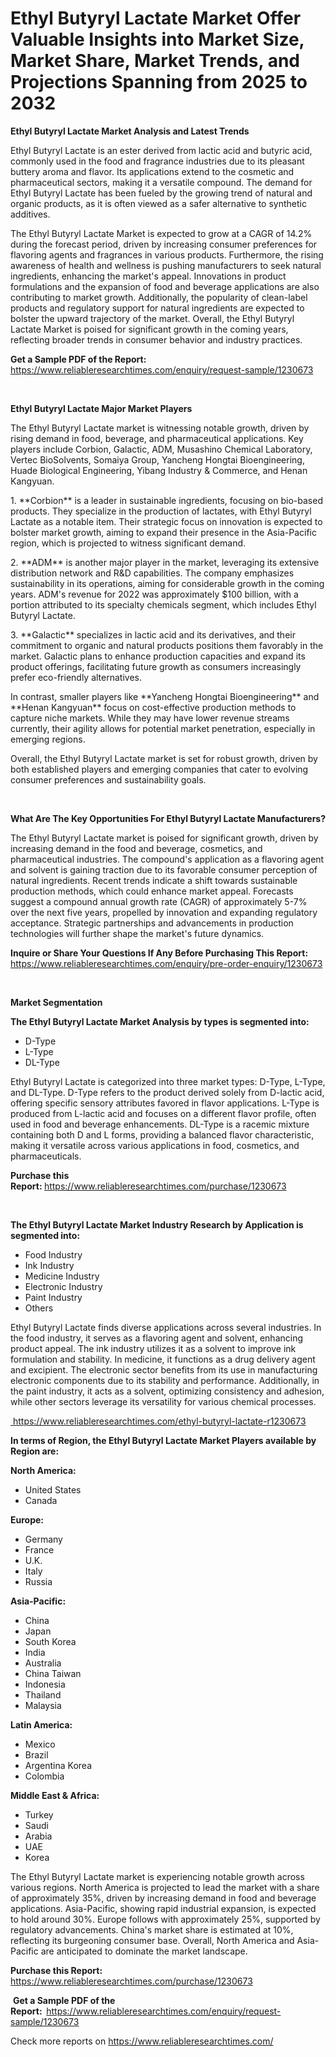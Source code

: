 <p><h1>Ethyl Butyryl Lactate Market Offer Valuable Insights into Market Size, Market Share, Market Trends, and Projections Spanning from 2025 to 2032</h1></p><p><strong>Ethyl Butyryl Lactate Market Analysis and Latest Trends</strong></p>
<p><p>Ethyl Butyryl Lactate is an ester derived from lactic acid and butyric acid, commonly used in the food and fragrance industries due to its pleasant buttery aroma and flavor. Its applications extend to the cosmetic and pharmaceutical sectors, making it a versatile compound. The demand for Ethyl Butyryl Lactate has been fueled by the growing trend of natural and organic products, as it is often viewed as a safer alternative to synthetic additives.</p><p>The Ethyl Butyryl Lactate Market is expected to grow at a CAGR of 14.2% during the forecast period, driven by increasing consumer preferences for flavoring agents and fragrances in various products. Furthermore, the rising awareness of health and wellness is pushing manufacturers to seek natural ingredients, enhancing the market's appeal. Innovations in product formulations and the expansion of food and beverage applications are also contributing to market growth. Additionally, the popularity of clean-label products and regulatory support for natural ingredients are expected to bolster the upward trajectory of the market. Overall, the Ethyl Butyryl Lactate Market is poised for significant growth in the coming years, reflecting broader trends in consumer behavior and industry practices.</p></p>
<p><strong>Get a Sample PDF of the Report:&nbsp;</strong> <a href="https://www.reliableresearchtimes.com/enquiry/request-sample/1230673?utm_campaign=2096&utm_medium=2&utm_source=Github&utm_content=ia&utm_term=03022025&utm_id=ethyl-butyryl-lactate">https://www.reliableresearchtimes.com/enquiry/request-sample/1230673</a></p>
<p>&nbsp;</p>
<p><strong>Ethyl Butyryl Lactate Major Market Players</strong></p>
<p><p>The Ethyl Butyryl Lactate market is witnessing notable growth, driven by rising demand in food, beverage, and pharmaceutical applications. Key players include Corbion, Galactic, ADM, Musashino Chemical Laboratory, Vertec BioSolvents, Somaiya Group, Yancheng Hongtai Bioengineering, Huade Biological Engineering, Yibang Industry & Commerce, and Henan Kangyuan.</p><p>1. **Corbion** is a leader in sustainable ingredients, focusing on bio-based products. They specialize in the production of lactates, with Ethyl Butyryl Lactate as a notable item. Their strategic focus on innovation is expected to bolster market growth, aiming to expand their presence in the Asia-Pacific region, which is projected to witness significant demand.</p><p>2. **ADM** is another major player in the market, leveraging its extensive distribution network and R&D capabilities. The company emphasizes sustainability in its operations, aiming for considerable growth in the coming years. ADM's revenue for 2022 was approximately $100 billion, with a portion attributed to its specialty chemicals segment, which includes Ethyl Butyryl Lactate.</p><p>3. **Galactic** specializes in lactic acid and its derivatives, and their commitment to organic and natural products positions them favorably in the market. Galactic plans to enhance production capacities and expand its product offerings, facilitating future growth as consumers increasingly prefer eco-friendly alternatives.</p><p>In contrast, smaller players like **Yancheng Hongtai Bioengineering** and **Henan Kangyuan** focus on cost-effective production methods to capture niche markets. While they may have lower revenue streams currently, their agility allows for potential market penetration, especially in emerging regions.</p><p>Overall, the Ethyl Butyryl Lactate market is set for robust growth, driven by both established players and emerging companies that cater to evolving consumer preferences and sustainability goals.</p></p>
<p>&nbsp;</p>
<p><strong>What Are The Key Opportunities For Ethyl Butyryl Lactate Manufacturers?</strong></p>
<p><p>The Ethyl Butyryl Lactate market is poised for significant growth, driven by increasing demand in the food and beverage, cosmetics, and pharmaceutical industries. The compound's application as a flavoring agent and solvent is gaining traction due to its favorable consumer perception of natural ingredients. Recent trends indicate a shift towards sustainable production methods, which could enhance market appeal. Forecasts suggest a compound annual growth rate (CAGR) of approximately 5-7% over the next five years, propelled by innovation and expanding regulatory acceptance. Strategic partnerships and advancements in production technologies will further shape the market's future dynamics.</p></p>
<p><strong>Inquire or Share Your Questions If Any Before Purchasing This Report:</strong> <a href="https://www.reliableresearchtimes.com/enquiry/pre-order-enquiry/1230673?utm_campaign=2096&utm_medium=2&utm_source=Github&utm_content=ia&utm_term=03022025&utm_id=ethyl-butyryl-lactate">https://www.reliableresearchtimes.com/enquiry/pre-order-enquiry/1230673</a></p>
<p>&nbsp;</p>
<p><strong>Market Segmentation</strong></p>
<p><strong>The Ethyl Butyryl Lactate Market Analysis by types is segmented into:</strong></p>
<p><ul><li>D-Type</li><li>L-Type</li><li>DL-Type</li></ul></p>
<p><p>Ethyl Butyryl Lactate is categorized into three market types: D-Type, L-Type, and DL-Type. D-Type refers to the product derived solely from D-lactic acid, offering specific sensory attributes favored in flavor applications. L-Type is produced from L-lactic acid and focuses on a different flavor profile, often used in food and beverage enhancements. DL-Type is a racemic mixture containing both D and L forms, providing a balanced flavor characteristic, making it versatile across various applications in food, cosmetics, and pharmaceuticals.</p></p>
<p><strong>Purchase this Report:&nbsp;</strong><a href="https://www.reliableresearchtimes.com/purchase/1230673?utm_campaign=2096&utm_medium=2&utm_source=Github&utm_content=ia&utm_term=03022025&utm_id=ethyl-butyryl-lactate">https://www.reliableresearchtimes.com/purchase/1230673</a></p>
<p>&nbsp;</p>
<p><strong>The Ethyl Butyryl Lactate Market Industry Research by Application is segmented into:</strong></p>
<p><ul><li>Food Industry</li><li>Ink Industry</li><li>Medicine Industry</li><li>Electronic Industry</li><li>Paint Industry</li><li>Others</li></ul></p>
<p><p>Ethyl Butyryl Lactate finds diverse applications across several industries. In the food industry, it serves as a flavoring agent and solvent, enhancing product appeal. The ink industry utilizes it as a solvent to improve ink formulation and stability. In medicine, it functions as a drug delivery agent and excipient. The electronic sector benefits from its use in manufacturing electronic components due to its stability and performance. Additionally, in the paint industry, it acts as a solvent, optimizing consistency and adhesion, while other sectors leverage its versatility for various chemical processes.</p></p>
<p><a href="https://www.reliableresearchtimes.com/ethyl-butyryl-lactate-r1230673?utm_campaign=2096&utm_medium=2&utm_source=Github&utm_content=ia&utm_term=03022025&utm_id=ethyl-butyryl-lactate">&nbsp;https://www.reliableresearchtimes.com/ethyl-butyryl-lactate-r1230673</a></p>
<p><strong>In terms of Region, the Ethyl Butyryl Lactate Market Players available by Region are:</strong></p>
<p>
    <p> <strong> North America: </strong>
        <ul>
            <li>United States</li>
            <li>Canada</li>
        </ul>
        </p> 
    <p> <strong> Europe: </strong>
        <ul>
            <li>Germany</li>
            <li>France</li>
            <li>U.K.</li>
            <li>Italy</li>
            <li>Russia</li>
        </ul>
        </p> 
    <p> <strong> Asia-Pacific: </strong>
        <ul>
            <li>China</li>
            <li>Japan</li>
            <li>South Korea</li>
            <li>India</li>
            <li>Australia</li>
            <li>China Taiwan</li>
            <li>Indonesia</li>
            <li>Thailand</li>
            <li>Malaysia</li>
        </ul>
        </p> 
    <p> <strong> Latin America: </strong>
        <ul>
            <li>Mexico</li>
            <li>Brazil</li>
            <li>Argentina Korea</li>
            <li>Colombia</li>
        </ul>
        </p> 
    <p> <strong> Middle East & Africa: </strong>
        <ul>
            <li>Turkey</li>
            <li>Saudi</li>
            <li>Arabia</li>
            <li>UAE</li>
            <li>Korea</li>
        </ul>
    </p>
    </p>
<p><p>The Ethyl Butyryl Lactate market is experiencing notable growth across various regions. North America is projected to lead the market with a share of approximately 35%, driven by increasing demand in food and beverage applications. Asia-Pacific, showing rapid industrial expansion, is expected to hold around 30%. Europe follows with approximately 25%, supported by regulatory advancements. China's market share is estimated at 10%, reflecting its burgeoning consumer base. Overall, North America and Asia-Pacific are anticipated to dominate the market landscape.</p></p>
<p><strong>Purchase this Report: </strong><a href="https://www.reliableresearchtimes.com/purchase/1230673?utm_campaign=2096&utm_medium=2&utm_source=Github&utm_content=ia&utm_term=03022025&utm_id=ethyl-butyryl-lactate">https://www.reliableresearchtimes.com/purchase/1230673</a></p>
<p>&nbsp;<strong>Get a Sample PDF of the Report:&nbsp;&nbsp;</strong><a href="https://www.reliableresearchtimes.com/enquiry/request-sample/1230673?utm_campaign=2096&utm_medium=2&utm_source=Github&utm_content=ia&utm_term=03022025&utm_id=ethyl-butyryl-lactate">https://www.reliableresearchtimes.com/enquiry/request-sample/1230673</a></p>
<p><strong></strong></p>
<p>Check more reports on <a href="https://www.reliableresearchtimes.com/?utm_campaign=2096&utm_medium=2&utm_source=Github&utm_content=ia&utm_term=03022025&utm_id=ethyl-butyryl-lactate">https://www.reliableresearchtimes.com/</a></p>